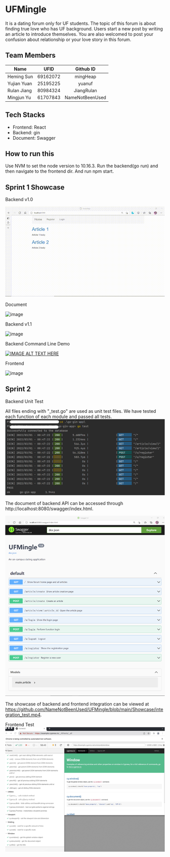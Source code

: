 # UFMingle
It is a dating forum only for UF students. The topic of this forum is about finding true love who has UF background.  Users start a new post by writing an article to introduce themselves. You are also welcomed to post your confusion about relationship or your love story in this forum.

## Team Members
| Name      | UFID     | Github ID     |
| ---------- | :-----------:  | :-----------: |
| Heming Sun  | 69162072     | mingHeap     |
| Yujian Yuan | 25195225  | yuanuf     |
| Rulan Jiang | 80984324     | JiangRulan     |
| Mingjun Yu  | 61707843    | NameNotBeenUsed|

## Tech Stacks
* Frontend: React
* Backend: gin
* Document: Swagger
## How to run this
Use NVM to set the node version to 10.16.3. Run the backend(go run) and then navigate to the frontend dir. And run npm start.
## Sprint 1 Showcase
Backend v1.0

![image](https://github.com/NameNotBeenUsed/UFMingle/blob/backend_v1.0/Showcase/backend_v1.gif)

Document

![image](https://github.com/NameNotBeenUsed/UFMingle/blob/sprint1/Showcase/swagger.gif)

Backend v1.1

![image](https://github.com/NameNotBeenUsed/UFMingle/blob/sprint1/Showcase/backEnd_showcase.gif)

Backend Command Line Demo

[![IMAGE ALT TEXT HERE](https://img.youtube.com/vi/y5Tblv36tNo/0.jpg)](https://www.youtube.com/watch?v=y5Tblv36tNo)

Frontend

![image](https://github.com/NameNotBeenUsed/UFMingle/blob/sprint1/Showcase/frontend_demo.gif)

## Sprint 2
Backend Unit Test

All files ending with "\_test.go" are used as unit test files. We have tested each function of each module and passed all tests.
![image](https://github.com/NameNotBeenUsed/UFMingle/blob/main/Showcase/backend_test.png)

The document of backend API can be accessed through http://localhost:8080/swagger/index.html.

![image](https://github.com/NameNotBeenUsed/UFMingle/blob/main/Showcase/backend_document.png)

The showcase of backend and frontend integration can be viewed at https://github.com/NameNotBeenUsed/UFMingle/blob/main/Showcase/integration_test.mp4.

Frontend Test
![image](https://github.com/NameNotBeenUsed/UFMingle/blob/main/Showcase/frontend_test.jpeg)
